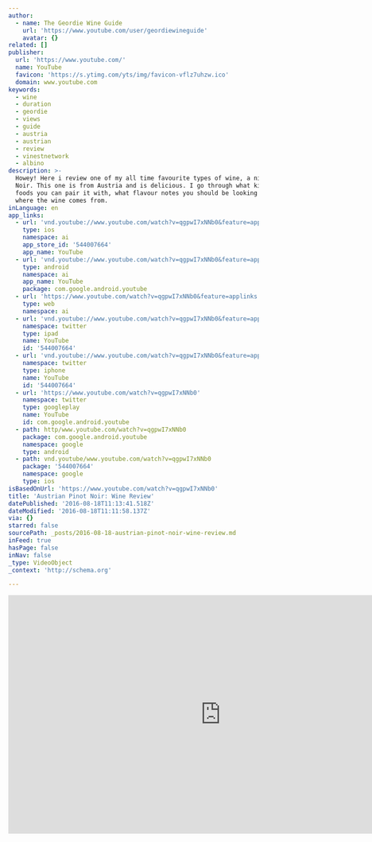 ```yaml
---
author:
  - name: The Geordie Wine Guide
    url: 'https://www.youtube.com/user/geordiewineguide'
    avatar: {}
related: []
publisher:
  url: 'https://www.youtube.com/'
  name: YouTube
  favicon: 'https://s.ytimg.com/yts/img/favicon-vflz7uhzw.ico'
  domain: www.youtube.com
keywords:
  - wine
  - duration
  - geordie
  - views
  - guide
  - austria
  - austrian
  - review
  - vinestnetwork
  - albino
description: >-
  Howey! Here i review one of my all time favourite types of wine, a nice Pinot
  Noir. This one is from Austria and is delicious. I go through what kinds of
  foods you can pair it with, what flavour notes you should be looking for and
  where the wine comes from.
inLanguage: en
app_links:
  - url: 'vnd.youtube://www.youtube.com/watch?v=qgpwI7xNNb0&feature=applinks'
    type: ios
    namespace: ai
    app_store_id: '544007664'
    app_name: YouTube
  - url: 'vnd.youtube://www.youtube.com/watch?v=qgpwI7xNNb0&feature=applinks'
    type: android
    namespace: ai
    app_name: YouTube
    package: com.google.android.youtube
  - url: 'https://www.youtube.com/watch?v=qgpwI7xNNb0&feature=applinks'
    type: web
    namespace: ai
  - url: 'vnd.youtube://www.youtube.com/watch?v=qgpwI7xNNb0&feature=applinks'
    namespace: twitter
    type: ipad
    name: YouTube
    id: '544007664'
  - url: 'vnd.youtube://www.youtube.com/watch?v=qgpwI7xNNb0&feature=applinks'
    namespace: twitter
    type: iphone
    name: YouTube
    id: '544007664'
  - url: 'https://www.youtube.com/watch?v=qgpwI7xNNb0'
    namespace: twitter
    type: googleplay
    name: YouTube
    id: com.google.android.youtube
  - path: http/www.youtube.com/watch?v=qgpwI7xNNb0
    package: com.google.android.youtube
    namespace: google
    type: android
  - path: vnd.youtube/www.youtube.com/watch?v=qgpwI7xNNb0
    package: '544007664'
    namespace: google
    type: ios
isBasedOnUrl: 'https://www.youtube.com/watch?v=qgpwI7xNNb0'
title: 'Austrian Pinot Noir: Wine Review'
datePublished: '2016-08-18T11:13:41.518Z'
dateModified: '2016-08-18T11:11:58.137Z'
via: {}
starred: false
sourcePath: _posts/2016-08-18-austrian-pinot-noir-wine-review.md
inFeed: true
hasPage: false
inNav: false
_type: VideoObject
_context: 'http://schema.org'

---
```

<iframe src="https://cdn.embedly.com/widgets/media.html?src=https%3A%2F%2Fwww.youtube.com%2Fembed%2FqgpwI7xNNb0%3Ffeature%3Doembed&amp;url=http%3A%2F%2Fwww.youtube.com%2Fwatch%3Fv%3DqgpwI7xNNb0&amp;image=https%3A%2F%2Fi.ytimg.com%2Fvi%2FqgpwI7xNNb0%2Fhqdefault.jpg&amp;key=b7d04c9b404c499eba89ee7072e1c4f7&amp;type=text%2Fhtml&amp;schema=youtube" width="854" height="480" scrolling="no" frameborder="0" allowfullscreen="" style=""></iframe>